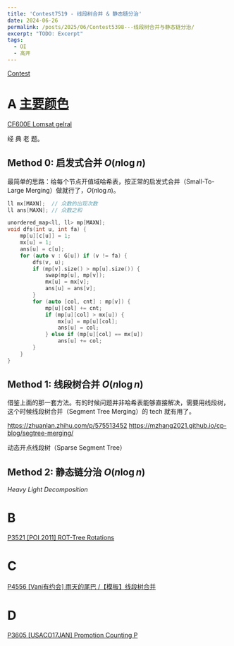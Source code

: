 ```yaml
---
title: 'Contest7519 - 线段树合并 & 静态链分治'
date: 2024-06-26
permalink: /posts/2025/06/Contest5398---线段树合并与静态链分治/
excerpt: "TODO: Excerpt"
tags:
  - OI
  - 高开
---
```


[Contest](https://www.xmoj.tech/contest.php?cid=5398)

# A [主要颜色](https://www.xmoj.tech/problem.php?id=5622)

[CF600E Lomsat gelral](https://www.luogu.com.cn/problem/CF600E)

经 典 老 题。

## Method 0: 启发式合并 $O(n \log n)$

最简单的思路：给每个节点开值域哈希表，按正常的启发式合并（Small-To-Large Merging）做就行了，$O(n \log n)$。

```cpp
ll mx[MAXN];  // 众数的出现次数
ll ans[MAXN]; // 众数之和

unordered_map<ll, ll> mp[MAXN];
void dfs(int u, int fa) {
    mp[u][c[u]] = 1;
    mx[u] = 1;
    ans[u] = c[u];
    for (auto v : G[u]) if (v != fa) {
        dfs(v, u);
        if (mp[v].size() > mp[u].size()) {
            swap(mp[u], mp[v]);
            mx[u] = mx[v];
            ans[u] = ans[v];
        }
        for (auto [col, cnt] : mp[v]) {
            mp[u][col] += cnt;
            if (mp[u][col] > mx[u]) {
                mx[u] = mp[u][col];
                ans[u] = col;
            } else if (mp[u][col] == mx[u])
                ans[u] += col;
        }
    }
}
```

## Method 1: 线段树合并 $O(n \log n)$

借鉴上面的那一套方法。有的时候问题并非哈希表能够直接解决，需要用线段树，这个时候线段树合并（Segment Tree Merging）的 tech 就有用了。

<https://zhuanlan.zhihu.com/p/575513452>
<https://mzhang2021.github.io/cp-blog/segtree-merging/>

动态开点线段树（Sparse Segment Tree）


## Method 2: 静态链分治 $O(n \log n)$

_Heavy Light Decomposition_

# B

[P3521 [POI 2011] ROT-Tree Rotations](https://www.luogu.com.cn/problem/P3521)

# C

[P4556 [Vani有约会] 雨天的尾巴 /【模板】线段树合并](https://www.luogu.com.cn/problem/P4556)

# D

[P3605 [USACO17JAN] Promotion Counting P](https://www.luogu.com.cn/problem/P3605)
